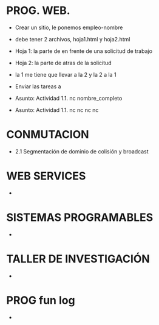 # PROG. WEB.

- Crear un sitio, le ponemos empleo-nombre
- debe tener 2 archivos, hoja1.html y hoja2.html
- Hoja 1: la parte de en frente de una solicitud de trabajo
- Hoja 2: la parte de atras de la solicitud
- la 1 me tiene que llevar a la 2 y la 2 a la 1

- Enviar las tareas a  
- Asunto: Actividad 1.1. nc nombre_completo
- Asunto: Actividad 1.1. nc nc nc nc

# CONMUTACION

- 2.1 Segmentación de dominio de colisión y broadcast

# WEB SERVICES

- 

# SISTEMAS PROGRAMABLES

- 

# TALLER DE INVESTIGACIÓN

- 

# PROG fun log
- 